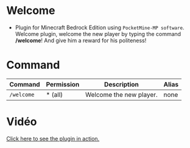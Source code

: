 # Welcome
- Plugin for Minecraft Bedrock Edition using `PocketMine-MP software`. Welcome plugin, welcome the new player by typing the command **/welcome**! And give him a reward for his politeness!

# Command

| Command        | Permission | Description                        | Alias |
|--------------|------------|------------------------------------|-------|
| `/welcome` | * (all)          | Welcome the new player. | none   |
# Vidéo

[Click here to see the plugin in action.](https://youtu.be/U0xkpBJAZuE)
